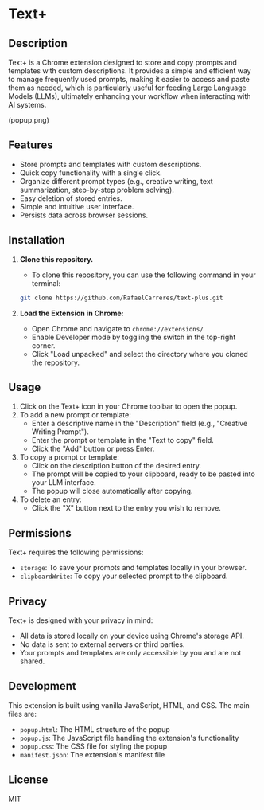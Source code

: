 # Text+

## Description
Text+ is a Chrome extension designed to store and copy prompts and templates with custom descriptions. It provides a simple and efficient way to manage frequently used prompts, making it easier to access and paste them as needed, which is particularly useful for feeding Large Language Models (LLMs), ultimately enhancing your workflow when interacting with AI systems.

(popup.png)

## Features
- Store prompts and templates with custom descriptions.
- Quick copy functionality with a single click.
- Organize different prompt types (e.g., creative writing, text summarization, step-by-step problem solving).
- Easy deletion of stored entries.
- Simple and intuitive user interface.
- Persists data across browser sessions.

## Installation
1. **Clone this repository.**
   - To clone this repository, you can use the following command in your terminal:

    ```bash
    git clone https://github.com/RafaelCarreres/text-plus.git
    ```
2. **Load the Extension in Chrome:**

    - Open Chrome and navigate to ```chrome://extensions/```
    - Enable Developer mode by toggling the switch in the top-right corner.
    - Click "Load unpacked" and select the directory where you cloned the repository.

## Usage
1. Click on the Text+ icon in your Chrome toolbar to open the popup.
2. To add a new prompt or template:
   - Enter a descriptive name in the "Description" field (e.g., "Creative Writing Prompt").
   - Enter the prompt or template in the "Text to copy" field.
   - Click the "Add" button or press Enter.
3. To copy a prompt or template:
   - Click on the description button of the desired entry.
   - The prompt will be copied to your clipboard, ready to be pasted into your LLM interface.
   - The popup will close automatically after copying.
4. To delete an entry:
   - Click the "X" button next to the entry you wish to remove.

## Permissions
Text+ requires the following permissions:
- `storage`: To save your prompts and templates locally in your browser.
- `clipboardWrite`: To copy your selected prompt to the clipboard.

## Privacy
Text+ is designed with your privacy in mind:
- All data is stored locally on your device using Chrome's storage API.
- No data is sent to external servers or third parties.
- Your prompts and templates are only accessible by you and are not shared.

## Development
This extension is built using vanilla JavaScript, HTML, and CSS. The main files are:
- `popup.html`: The HTML structure of the popup
- `popup.js`: The JavaScript file handling the extension's functionality
- `popup.css`: The CSS file for styling the popup
- `manifest.json`: The extension's manifest file

## License
MIT
